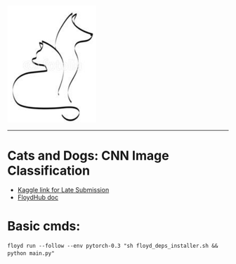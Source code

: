 <p align="left"><img width="40%" src="docs/_static/img/cats-and-dogs-logo.png" /></p>

-------------------------------------------------------------------------------

Cats and Dogs: CNN Image Classification
=======================================

- [Kaggle link for Late Submission](https://www.kaggle.com/c/dogs-vs-cats-redux-kernels-edition)
- [FloydHub doc](https://docs.floydhub.com/)

# Basic cmds:

`floyd run --follow --env pytorch-0.3 "sh floyd_deps_installer.sh && python main.py"`
